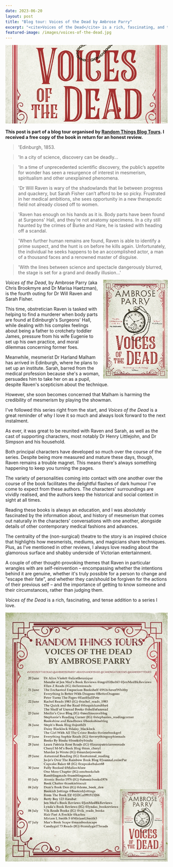 ```yaml
---
date: 2023-06-20
layout: post
title: "Blog tour: Voices of the Dead by Ambrose Parry"
excerpt: "<cite>Voices of the Dead</cite> is a rich, fascinating, and tense addition to a series I love."
featured-image: /images/voices-of-the-dead.jpg
---
```


![Voices of the Dead](/images/voices-of-the-dead.jpg)

**This post is part of a blog tour organised by [Random Things Blog Tours](http://randomthingsthroughmyletterbox.blogspot.com/p/services-to-publishers-authors-blog.html). I received a free copy of the book in return for an honest review.**

> 'Edinburgh, 1853.

> 'In a city of science, discovery can be deadly...

> 'In a time of unprecedented scientific discovery, the public’s appetite for wonder has seen a resurgence of interest in mesmerism, spiritualism and other unexplained phenomena.

> 'Dr Will Raven is wary of the shadowlands that lie between progress and quackery, but Sarah Fisher can’t afford to be so picky. Frustrated in her medical ambitions, she sees opportunity in a new therapeutic field not already closed off to women.

> 'Raven has enough on his hands as it is. Body parts have been found at Surgeons' Hall, and they’re not anatomy specimens. In a city still haunted by the crimes of Burke and Hare, he is tasked with heading off a scandal.

> 'When further human remains are found, Raven is able to identify a prime suspect, and the hunt is on before he kills again. Unfortunately, the individual he seeks happens to be an accomplished actor, a man of a thousand faces and a renowned master of disguise.

> 'With the lines between science and spectacle dangerously blurred, the stage is set for a grand and deadly illusion...'

<img src="/images/voices-of-the-dead-200.jpg" alt="Voices of the Dead" style="float: right; margin-bottom: 10px; margin-left: 10px;">

<cite>Voices of the Dead</cite>, by Ambrose Parry (aka Chris Brookmyre and Dr Marisa Haetzman), is the fourth outing for Dr Will Raven and Sarah Fisher.

This time, obstretician Raven is tasked with helping to find a murderer when body parts are found at Edinburgh's Surgeons' Hall, while dealing with his complex feelings about being a father to crotchety toddler James, pressure from his wife Eugenie to set up his own practice, and moral dilemmas concerning former foes.

Meanwhile, mesmerist Dr Harland Malham has arrived in Edinburgh, where he plans to set up an institute. Sarah, barred from the medical profession because she's a woman, persuades him to take her on as a pupil, despite Raven's scepticism about the technique.

However, she soon becomes concerned that Malham is harming the credibility of mesmerism by playing the showman.

I've followed this series right from the start, and <cite>Voices of the Dead</cite> is a great reminder of why I love it so much and always look forward to the next instalment.

As ever, it was great to be reunited with Raven and Sarah, as well as the cast of supporting characters, most notably Dr Henry Littlejohn, and Dr Simpson and his household.

Both principal characters have developed so much over the course of the series. Despite being more measured and mature these days, though, Raven remains a trouble magnet. This means there's always something happening to keep you turning the pages.

The variety of personalities coming into contact with one another over the course of the book facilitates the delightful flashes of dark humour I've come to expect from these authors. The characters' surroundings are vividly realised, and the authors keep the historical and social context in sight at all times.

Reading these books is always an education, and I was absolutely fascinated by the information about, and history of mesmerism that comes out naturally in the characters' conversations with one another, alongside details of other contemporary medical fashions and advances.

The centrality of the (non-surgical) theatre to the story is an inspired choice that highlights how mesmerists, mediums, and magicians share techniques. Plus, as I've mentioned in other reviews, I always love reading about the glamorous surface and shabby underside of Victorian entertainment.

A couple of other thought-provoking themes that Raven in particular wrangles with are self-reinvention &ndash; encompassing whether the intentions behind it are genuine, whether it's truly possible for a person to change and "escape their fate", and whether they can/should be forgiven for the actions of their previous self &ndash; and the importance of getting to know someone and their circumstances, rather than judging them.

<cite>Voices of the Dead</cite> is a rich, fascinating, and tense addition to a series I love.

![Voices of the Dead blog tour banner](/images/voices-of-the-dead-banner.jpg)